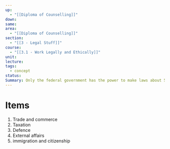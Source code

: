```yaml
---
up:
  - "[[Diploma of Counselling]]"
down: 
same: 
area:
  - "[[Diploma of Counselling]]"
section:
  - "[[3 - Legal Stuff]]"
course:
  - "[[3.1 - Work Legally and Ethically]]"
unit: 
lecture: 
tags:
  - concept
status: 
Summary: Only the federal government has the power to make laws about 5 items
---
```

# Items
1. Trade and commerce
2. Taxation
3. Defence
4. External affairs
5. immigration and citizenship